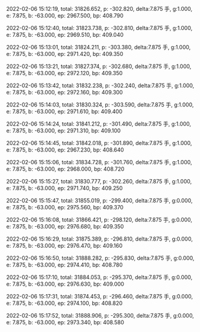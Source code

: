 2022-02-06 15:12:19, total: 31826.652, p: -302.820, delta:7.875 手, g:1.000, e: 7.875, b: -63.000, ep: 2967.500, bp: 408.790

2022-02-06 15:12:40, total: 31823.738, p: -302.810, delta:7.875 手, g:1.000, e: 7.875, b: -63.000, ep: 2969.510, bp: 409.040

2022-02-06 15:13:01, total: 31824.211, p: -303.380, delta:7.875 手, g:1.000, e: 7.875, b: -63.000, ep: 2971.420, bp: 409.350

2022-02-06 15:13:21, total: 31827.374, p: -302.680, delta:7.875 手, g:1.000, e: 7.875, b: -63.000, ep: 2972.120, bp: 409.350

2022-02-06 15:13:42, total: 31832.238, p: -302.240, delta:7.875 手, g:1.000, e: 7.875, b: -63.000, ep: 2972.160, bp: 409.300

2022-02-06 15:14:03, total: 31830.324, p: -303.590, delta:7.875 手, g:1.000, e: 7.875, b: -63.000, ep: 2971.610, bp: 409.400

2022-02-06 15:14:24, total: 31841.212, p: -301.490, delta:7.875 手, g:1.000, e: 7.875, b: -63.000, ep: 2971.310, bp: 409.100

2022-02-06 15:14:45, total: 31842.018, p: -301.890, delta:7.875 手, g:1.000, e: 7.875, b: -63.000, ep: 2967.230, bp: 408.640

2022-02-06 15:15:06, total: 31834.728, p: -301.760, delta:7.875 手, g:1.000, e: 7.875, b: -63.000, ep: 2968.000, bp: 408.720

2022-02-06 15:15:27, total: 31830.777, p: -302.260, delta:7.875 手, g:1.000, e: 7.875, b: -63.000, ep: 2971.740, bp: 409.250

2022-02-06 15:15:47, total: 31855.019, p: -299.400, delta:7.875 手, g:0.000, e: 7.875, b: -63.000, ep: 2975.560, bp: 409.370

2022-02-06 15:16:08, total: 31866.421, p: -298.120, delta:7.875 手, g:0.000, e: 7.875, b: -63.000, ep: 2976.680, bp: 409.350

2022-02-06 15:16:29, total: 31875.389, p: -296.810, delta:7.875 手, g:0.000, e: 7.875, b: -63.000, ep: 2976.470, bp: 409.160

2022-02-06 15:16:50, total: 31888.282, p: -295.830, delta:7.875 手, g:0.000, e: 7.875, b: -63.000, ep: 2974.410, bp: 408.780

2022-02-06 15:17:10, total: 31884.053, p: -295.370, delta:7.875 手, g:0.000, e: 7.875, b: -63.000, ep: 2976.630, bp: 409.000

2022-02-06 15:17:31, total: 31874.453, p: -296.460, delta:7.875 手, g:0.000, e: 7.875, b: -63.000, ep: 2974.100, bp: 408.820

2022-02-06 15:17:52, total: 31888.906, p: -295.300, delta:7.875 手, g:0.000, e: 7.875, b: -63.000, ep: 2973.340, bp: 408.580